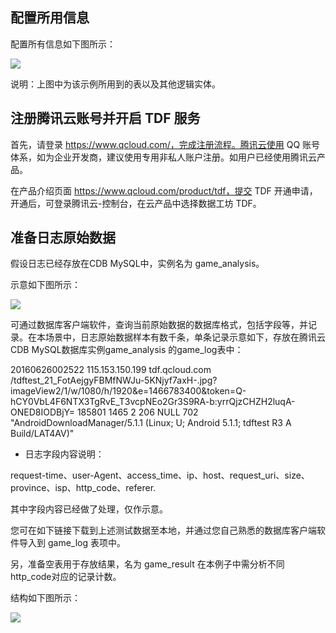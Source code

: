 ## 配置所用信息

配置所有信息如下图所示：

![](//mc.qcloudimg.com/static/img/db31275a2e250bb980b1e998331d10b6/image.png)

说明：上图中为该示例所用到的表以及其他逻辑实体。

## 注册腾讯云账号并开启 TDF 服务

首先，请登录 https://www.qcloud.com/，完成注册流程。腾讯云使用 QQ 账号体系，如为企业开发商，建议使用专用非私人账户注册。如用户已经使用腾讯云产品。

在产品介绍页面 https://www.qcloud.com/product/tdf，提交 TDF 开通申请，开通后，可登录腾讯云-控制台，在云产品中选择数据工坊 TDF。

## 准备日志原始数据

假设日志已经存放在CDB MySQL中，实例名为 game_analysis。

示意如下图所示：

![](//mc.qcloudimg.com/static/img/cd5f13882eeefaba0ca1e2080f439b6f/image.png)

可通过数据库客户端软件，查询当前原始数据的数据库格式，包括字段等，并记录。在本场景中，日志原始数据样本有数千条，单条记录示意如下，存放在腾讯云CDB MySQL数据库实例game_analysis 的game_log表中：

20160626002522 115.153.150.199 tdf.qcloud.com /tdftest_21_FotAejgyFBMfNWJu-5KNjyf7axH-.jpg?imageView2/1/w/1080/h/1920&e=1466783400&token=Q-hCY0VbL4F6NTX3TgRvE_T3vcpNEo2Gr3S9RA-b:yrrQjzCHZH2luqA-ONED8IODBjY= 185801 1465 2 206 NULL 702 "AndroidDownloadManager/5.1.1 (Linux; U; Android 5.1.1; tdftest R3 A Build/LAT4AV)" 

- 日志字段内容说明：

request-time、user-Agent、access_time、ip、host、request_uri、size、province、isp、http_code、referer.

其中字段内容已经做了处理，仅作示意。

您可在如下链接下载到上述测试数据至本地，并通过您自己熟悉的数据库客户端软件导入到 game_log 表项中。

另，准备空表用于存放结果，名为 game_result 在本例子中需分析不同http_code对应的记录计数。

结构如下图所示：

![](//mc.qcloudimg.com/static/img/ec68e5ee60f9039a142e5547324372f0/image.png)

